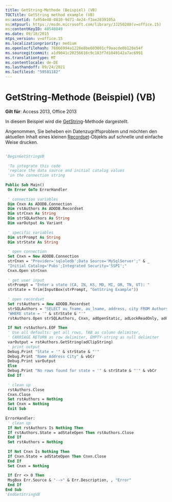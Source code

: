 ```yaml
---
title: GetString-Methode (Beispiel) (VB)
TOCTitle: GetString method example (VB)
ms:assetid: fa954e48-0810-9d71-4e24-f3ae2839105a
ms:mtpsurl: https://msdn.microsoft.com/library/JJ250280(v=office.15)
ms:contentKeyID: 48548849
ms.date: 09/18/2015
mtps_version: v=office.15
ms.localizationpriority: medium
ms.openlocfilehash: 78866994a1228e8be603801cf9aacde0b128e54f
ms.sourcegitcommit: a1d9041c20256616c9c183f7d1049142a7ac6991
ms.translationtype: MT
ms.contentlocale: de-DE
ms.lasthandoff: 09/24/2021
ms.locfileid: "59581182"
---
```

# <a name="getstring-method-example-vb"></a>GetString-Methode (Beispiel) (VB)


**Gilt für**: Access 2013, Office 2013

In diesem Beispiel wird die [GetString](getstring-method-ado.md)-Methode dargestellt.

Angenommen, Sie beheben ein Datenzugriffsproblem und möchten den aktuellen Inhalt eines kleinen [Recordset](recordset-object-ado.md)-Objekts auf schnelle und einfache Weise drucken.

```vb 
 
'BeginGetStringVB 
 
 'To integrate this code 
 'replace the data source and initial catalog values 
 'in the connection string 
 
Public Sub Main() 
 On Error GoTo ErrorHandler 
 
 ' connection variables 
 Dim Cnxn As ADODB.Connection 
 Dim rstAuthors As ADODB.Recordset 
 Dim strCnxn As String 
 Dim strSQLAuthors As String 
 Dim varOutput As Variant 
 
 ' specific variables 
 Dim strPrompt As String 
 Dim strState As String 
 
 ' open connection 
 Set Cnxn = New ADODB.Connection 
 strCnxn = "Provider='sqloledb';Data Source='MySqlServer';" & _ 
 "Initial Catalog='Pubs';Integrated Security='SSPI';" 
 Cnxn.Open strCnxn 
 
 ' get user input 
 strPrompt = "Enter a state (CA, IN, KS, MD, MI, OR, TN, UT): " 
 strState = Trim(InputBox(strPrompt, "GetString Example")) 
 
 ' open recordset 
 Set rstAuthors = New ADODB.Recordset 
 strSQLAuthors = "SELECT au_fname, au_lname, address, city FROM Authors " & _ 
 "WHERE state = '" & strState & "'" 
 rstAuthors.Open strSQLAuthors, Cnxn, adOpenStatic, adLockReadOnly, adCmdText 
 
 If Not rstAuthors.EOF Then 
 ' Use all defaults: get all rows, TAB as column delimiter, 
 ' CARRIAGE RETURN as row delimiter, EMPTY-string as null delimiter 
 varOutput = rstAuthors.GetString(adClipString) 
 ' print output 
 Debug.Print "State = '" & strState & "'" 
 Debug.Print "Name Address City" & vbCr 
 Debug.Print varOutput 
 Else 
 Debug.Print "No rows found for state = '" & strState & "'" & vbCr 
 End If 
 
 ' clean up 
 rstAuthors.Close 
 Cnxn.Close 
 Set rstAuthors = Nothing 
 Set Cnxn = Nothing 
 Exit Sub 
 
ErrorHandler: 
 ' clean up 
 If Not rstAuthors Is Nothing Then 
 If rstAuthors.State = adStateOpen Then rstAuthors.Close 
 End If 
 Set rstAuthors = Nothing 
 
 If Not Cnxn Is Nothing Then 
 If Cnxn.State = adStateOpen Then Cnxn.Close 
 End If 
 Set Cnxn = Nothing 
 
 If Err <> 0 Then 
 MsgBox Err.Source & "-->" & Err.Description, , "Error" 
 End If 
End Sub 
'EndGetStringVB 
```

